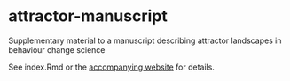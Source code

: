 # attractor-manuscript
Supplementary material to a manuscript describing attractor landscapes in behaviour change science

See index.Rmd or the [accompanying website](https://heinonmatti.github.io/attractor-manuscript/index.html) for details.
